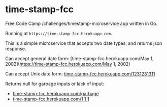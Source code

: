# time-stamp-fcc

Free Code Camp /challenges/timestamp-microservice app written in Go.

Running at `https://time-stamp-fcc.herokuapp.com`.

This is a simple microservice that accepts two date types, and returns json response.

Can accept general date form:
[time-stamp-fcc.herokuapp.com/May 1, 2002](https://time-stamp-fcc.herokuapp.com/May 1, 2002)

Can accept Unix date form:
[time-stamp-fcc.herokuapp.com/1231231311](https://time-stamp-fcc.herokuapp.com/1231231311)



Returns null for garbage inputs or lack of input:

- [time-stamp-fcc.herokuapp.com/garbage](https://time-stamp-fcc.herokuapp.com/garbage)
- [time-stamp-fcc.herokuapp.com/1 1 1](https://time-stamp-fcc.herokuapp.com/1%201%201%20)
